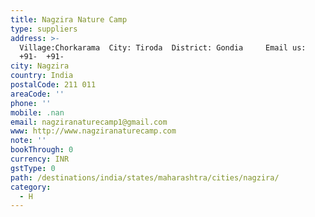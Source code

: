 ```yaml
---
title: Nagzira Nature Camp
type: suppliers
address: >-
  Village:Chorkarama  City: Tiroda  District: Gondia     Email us:     Call Us:
  +91-  +91-
city: Nagzira
country: India
postalCode: 211 011
areaCode: ''
phone: ''
mobile: .nan
email: nagziranaturecamp1@gmail.com
www: http://www.nagziranaturecamp.com
note: ''
bookThrough: 0
currency: INR
gstType: 0
path: /destinations/india/states/maharashtra/cities/nagzira/
category:
  - H
---
```


